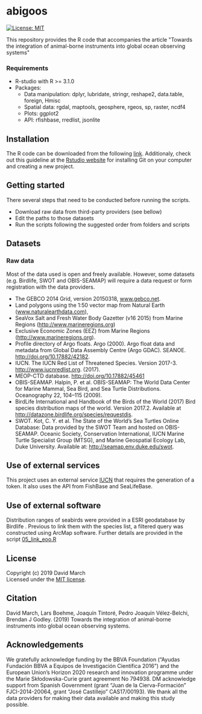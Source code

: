 # abigoos

[![License: MIT](https://img.shields.io/badge/License-MIT-blue.svg)](https://opensource.org/licenses/MIT)

This repository provides the R code that accompanies the article "Towards the integration of animal-borne instruments into global ocean observing systems"


### Requirements
* R-studio with R >= 3.1.0
* Packages:
  * Data manipulation: dplyr, lubridate, stringr, reshape2, data.table, foreign, Hmisc
  * Spatial data: rgdal, maptools, geosphere, rgeos, sp, raster, ncdf4
  * Plots: ggplot2
  * API: rfishbase, rredlist, jsonlite


## Installation

The R code can be downloaded from the following [link](https://github.com/dmarch/abigoos/archive/master.zip). Additionaly, check out this guideline at the [Rstudio website](https://support.rstudio.com/hc/en-us/articles/200532077-Version-Control-with-Git-and-SVN) for installing Git on your computer and creating a new project.


## Getting started

There several steps that need to be conducted before running the scripts. 

* Download raw data from third-party providers (see bellow)
* Edit the paths to those datasets
* Run the scripts following the suggested order from folders and scripts


## Datasets

### Raw data

Most of the data used is open and freely available. However, some datasets (e.g. Birdlife, SWOT and OBIS-SEAMAP) will require a data request or form registration with the data providers.

* The GEBCO 2014 Grid, version 20150318, www.gebco.net.
* Land polygons using the 1:50 vector map from Natural Earth (www.naturalearthdata.com), 
* SeaVox Salt and Fresh Water Body Gazetter (v16 2015) from Marine Regions (http://www.marineregions.org)
* Exclusive Economic Zones (EEZ) from Marine Regions (http://www.marineregions.org).
* Profile directory of Argo floats. Argo (2000). Argo float data and metadata from Global Data Assembly Centre (Argo GDAC). SEANOE. http://doi.org/10.17882/42182.
* IUCN. The IUCN Red List of Threatened Species. Version 2017-3. http://www.iucnredlist.org. (2017).
* MEOP-CTD database. http://doi.org/10.17882/45461
* OBIS-SEAMAP. Halpin, P. et al. OBIS-SEAMAP: The World Data Center for Marine Mammal, Sea Bird, and Sea Turtle Distributions. Oceanography 22, 104–115 (2009).
* BirdLife International and Handbook of the Birds of the World (2017) Bird species distribution maps of the world. Version 2017.2. Available at http://datazone.birdlife.org/species/requestdis.
* SWOT. Kot, C. Y. et al. The State of the World’s Sea Turtles Online Database: Data provided by the SWOT Team and hosted on OBIS-SEAMAP. Oceanic Society, Conservation International, IUCN Marine Turtle Specialist Group (MTSG), and Marine Geospatial Ecology Lab, Duke University. Available at: http://seamap.env.duke.edu/swot. 



## Use of external services

This project uses an external service [IUCN](https://apiv3.iucnredlist.org/) that requires the generation of a token. It also uses the API from FishBase and SeaLifeBase.


## Use of external software

Distribution ranges of seabirds were provided in a ESRI geodatabase by Birdlife . Previous to link them with the species list, a filtered query was constructed using ArcMap software. Further details are provided in the script [05_link_eoo.R](https://github.com/dmarch/abigoos/blob/master/03_species/05_link_eoo.R)


## License

Copyright (c) 2019 David March  
Licensed under the [MIT license](https://github.com/dmarch/abigoos/blob/master/LICENSE).


## Citation

David March, Lars Boehme, Joaquín Tintoré, Pedro Joaquín Vélez-Belchi, Brendan J Godley. (2019) Towards the integration of animal-borne instruments into global ocean observing systems.


## Acknowledgements

We gratefully acknowledge funding by the BBVA Foundation (“Ayudas Fundación BBVA a Equipos de Investigación Científica 2016”) and the European Union’s Horizon 2020 research and innovation programme under the Marie Skłodowska-Curie grant agreement No 794938. DM acknowledge support from Spanish Government (grant “Juan de la Cierva-Formación” FJCI-2014-20064, grant “José Castillejo” CAS17/00193). We thank all the data providers for making their data available and making this study possible. 
